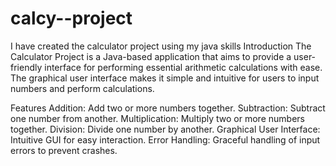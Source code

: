 # calcy--project
I have created the calculator project using my java skills
Introduction
The Calculator Project is a Java-based application that aims to provide a user-friendly interface for performing essential arithmetic calculations with ease. The graphical user interface makes it simple and intuitive for users to input numbers and perform calculations.

Features
Addition: Add two or more numbers together.
Subtraction: Subtract one number from another.
Multiplication: Multiply two or more numbers together.
Division: Divide one number by another.
Graphical User Interface: Intuitive GUI for easy interaction.
Error Handling: Graceful handling of input errors to prevent crashes.
